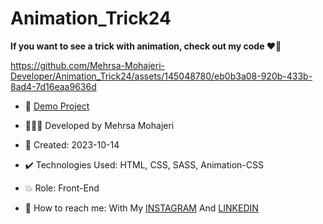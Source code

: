 # Animation_Trick24

**If you want to see a trick with animation, check out my code ♥️👀**  
       
https://github.com/Mehrsa-Mohajeri-Developer/Animation_Trick24/assets/145048780/eb0b3a08-920b-433b-8ad4-7d16eaa9636d
    
- 🔗 [Demo Project](https://mehrsa-mohajeri-developer.github.io/Animation_Trick24/)
  
- 👩🏻‍💻 Developed by Mehrsa Mohajeri 

- 📆 Created: 2023-10-14

- ✔️ Technologies Used: HTML, CSS, SASS, Animation-CSS

- 💥 Role: Front-End

- 📲 How to reach me: With My [INSTAGRAM](https://www.instagram.com/mehrsa_mohajeri_developer) And [LINKEDIN](https://www.linkedin.com/in/mehrsa-mohajeri-developer)
